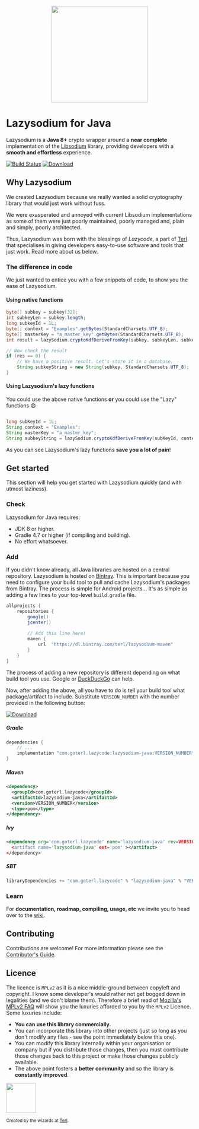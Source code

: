 <p align="center"><img width="260" style="float: center;" style="display: inline;" src="https://filedn.com/lssh2fV92SE8dRT5CWJvvSy/lazysodium.png" /></p>


# Lazysodium for Java

Lazysodium is a **Java 8+** crypto wrapper around a **near complete** implementation of the [Libsodium](https://github.com/jedisct1/libsodium) library, providing developers with a **smooth and effortless** experience. 


[![Build Status](https://semaphoreci.com/api/v1/terl/lazysodium-java/branches/master/badge.svg)](https://semaphoreci.com/terl/lazysodium-java)
[![Download](https://api.bintray.com/packages/terl/lazysodium-maven/lazysodium-java/images/download.svg) ](https://bintray.com/terl/lazysodium-maven/lazysodium-java/_latestVersion)

## Why Lazysodium
We created Lazysodium because we really wanted a solid cryptography library that would just work without fuss.

We were exasperated and annoyed with current Libsodium implementations as some of them were just poorly maintained, poorly managed and, plain and simply, poorly architected.

Thus, Lazysodium was born with the blessings of *Lazycode*, a part of [Terl](https://terl.co) that specialises in giving developers easy-to-use software and tools that just work. Read more about us below.

### The difference in code

We just wanted to entice you with a few snippets of code, to show you the ease of Lazysodium.

#### Using native functions

```java
byte[] subkey = subkey[32];
int subkeyLen = subkey.length;
long subkeyId = 1L;
byte[] context = "Examples".getBytes(StandardCharsets.UTF_8);
byte[] masterKey = "a_master_key".getBytes(StandardCharsets.UTF_8);
int result = lazySodium.cryptoKdfDeriveFromKey(subkey, subkeyLen, subkeyId, context, masterKey);

// Now check the result
if (res == 0) {
    // We have a positive result. Let's store it in a database.
    String subkeyString = new String(subkey, StandardCharsets.UTF_8);
}
```

#### Using Lazysodium's lazy functions
You could use the above native functions **or** you could use the "Lazy" functions 😄
 
```java

long subKeyId = 1L;
String context = "Examples";
String masterKey = "a_master_key";
String subkeyString = lazySodium.cryptoKdfDeriveFromKey(subKeyId, context, masterKey);
```

As you can see Lazysodium's lazy functions **save you a lot of pain**!




## Get started

This section will help you get started with Lazysodium quickly (and with utmost laziness).

### Check
Lazysodium for Java requires:

* JDK 8 or higher.
* Gradle 4.7 or higher (if compiling and building).
* No effort whatsoever.


### Add 
If you didn't know already, all Java libraries are hosted on a central repository. Lazysodium is hosted on [Bintray](https://bintray.com/terl/lazysodium-maven). This is important because you need to configure your build tool to pull and cache Lazysodium's packages from Bintray. The process is simple for Android projects... It's as simple as adding a few lines to your top-level `build.gradle` file.

```groovy
allprojects {
    repositories {
        google()
        jcenter()
        
        // Add this line here!
        maven {
            url  "https://dl.bintray.com/terl/lazysodium-maven"
        }
    }
}
```

The process of adding a new repository is different depending on what build tool you use. Google or [DuckDuckGo](https://duckduckgo.com/?q=adding+a+repository+to+gradle+or+maven+or+sbt&t=hg&ia=qa) can help.


Now, after adding the above, all you have to do is tell your build tool what package/artifact to include. Substitute `VERSION_NUMBER` with the number provided in the following button:

[![Download](https://api.bintray.com/packages/terl/lazysodium-maven/lazysodium-java/images/download.svg) ](https://bintray.com/terl/lazysodium-maven/lazysodium-java/_latestVersion)




##### Gradle

```groovy
dependencies {
    // ...
    implementation "com.goterl.lazycode:lazysodium-java:VERSION_NUMBER"
}
```

##### Maven

```xml
<dependency>
  <groupId>com.goterl.lazycode</groupId>
  <artifactId>lazysodium-java</artifactId>
  <version>VERSION_NUMBER</version>
  <type>pom</type>
</dependency>
```

##### Ivy

```xml
<dependency org='com.goterl.lazycode' name='lazysodium-java' rev=VERSION_NUMBER'>
  <artifact name='lazysodium-java' ext='pom' ></artifact>
</dependency>
```


##### SBT

```sbt
libraryDependencies += "com.goterl.lazycode" % "lazysodium-java" % "VERSION_NUMBER"
```

### Learn
For **documentation, roadmap, compiling, usage, etc** we invite you to head over to the [wiki](https://github.com/terl/lazysodium-java/wiki).


## Contributing
Contributions are welcome! For more information please see the [Contributor's Guide](https://github.com/terl/lazysodium-java/wiki/Contributor%27s-Guide).

## Licence
The licence is `MPLv2` as it is a nice middle-ground between copyleft and copyright. I know some developer's would rather not get bogged down in legalities (and we don't blame them). Therefore a brief read of [Mozilla's MPLv2 FAQ](https://www.mozilla.org/en-US/MPL/2.0/FAQ/#apply) will show you the luxuries afforded to you by the `MPLv2` Licence. Some luxuries include:

 * **You can use this library commercially.** 
 * You can incorporate this library into other projects (just so long as you don't modify any files - see the point immediately below this one).
 * You can modify this library internally within your organisation or company but if you distribute those changes, then you must contribute those changes back to this project or make those changes publicly available.
 * The above point fosters a **better community** and so the library is **constantly improved**.
 
<p></p>

<a href="https://terl.co"><img width="80" style="float: left: display: inline;" src="https://filedn.com/lssh2fV92SE8dRT5CWJvvSy/terl_slant.png" /></a>

<sup>Created by the wizards at [Terl](https://terl.co).</sup>

